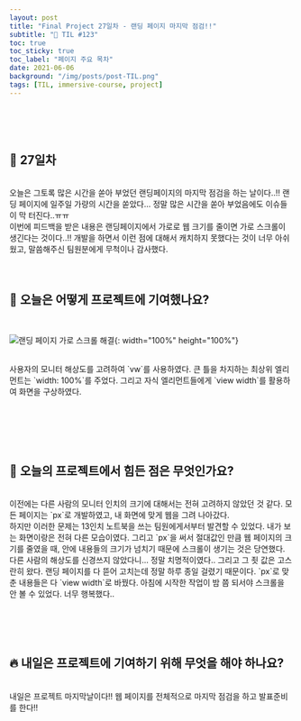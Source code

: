 ```yaml
---
layout: post
title: "Final Project 27일차 - 랜딩 페이지 마지막 점검!!"
subtitle: "📅 TIL #123"
toc: true
toc_sticky: true
toc_label: "페이지 주요 목차"
date: 2021-06-06
background: "/img/posts/post-TIL.png"
tags: [TIL, immersive-course, project]
---
```


<br/>
<br/>
<br/>

## 🔔 27일차

<br/>
오늘은 그토록 많은 시간을 쏟아 부었던 랜딩페이지의 마지막 점검을 하는 날이다..!! 랜딩 페이지에 일주일 가량의 시간을 쏟았다... 정말 많은 시간을 쏟아 부었음에도 이슈들이 막 터진다..ㅠㅠ

<br />
이번에 피드백을 받은 내용은 랜딩페이지에서 가로로 웹 크기를 줄이면 가로 스크롤이 생긴다는 것이다..!! 개발을 하면서 이런 점에 대해서 캐치하지 못했다는 것이 너무 아쉬웠고, 말씀해주신 팀원분에게 무척이나 감사했다.

<br/>
<br/>
<br/>

## 💪 오늘은 어떻게 프로젝트에 기여했나요?

<br/>

![랜딩 페이지 가로 스크롤 해결](https://user-images.githubusercontent.com/75570915/121183148-bb700200-c89e-11eb-9e13-a9b27bf55675.gif){: width="100%" height="100%"}

<br />
사용자의 모니터 해상도를 고려하여 `vw`를 사용하였다. 큰 틀을 차지하는 최상위 엘리먼트는 `width: 100%`를 주었다. 그리고 자식 엘리먼트들에게 `view width`를 활용하여 화면을 구상하였다.

<br/>
<br/>
<br/>
<br/>
<br/>
<br/>

## 🤔 오늘의 프로젝트에서 힘든 점은 무엇인가요?

<br/>
이전에는 다른 사람의 모니터 인치의 크기에 대해서는 전혀 고려하지 않았던 것 같다. 모든 페이지는 `px`로 개발하였고, 내 화면에 맞게 웹을 그려 나아갔다.

<br />
하지만 이러한 문제는 13인치 노트북을 쓰는 팀원에게서부터 발견할 수 있었다. 내가 보는 화면이랑은 전혀 다른 모습이였다. 그리고 `px`을 써서 절대값인 만큼 웹 페이지의 크기를 줄였을 때, 안에 내용들의 크기가 넘치기 때문에 스크롤이 생기는 것은 당연했다.

<br />
다른 사람의 해상도를 신경쓰지 않았다니... 정말 치명적이였다.. 그리고 그 죗 값은 고스란히 왔다. 랜딩 페이지를 다 뜯어 고치는데 정말 하루 종일 걸렸기 때문이다. `px`로 맞춘 내용들은 다 `view width`로 바꿨다. 아침에 시작한 작업이 밤 쯤 되서야 스크롤을 안 볼 수 있었다. 너무 행복했다..

<br/>
<br/>
<br/>
<br/>
<br/>

## 🔥 내일은 프로젝트에 기여하기 위해 무엇을 해야 하나요?

<br/>
내일은 프로젝트 마지막날이다!! 웹 페이지를 전체적으로 마지막 점검을 하고 발표준비를 한다!!

<br/>
<br/>
<br/>
<br/>
<br/>
